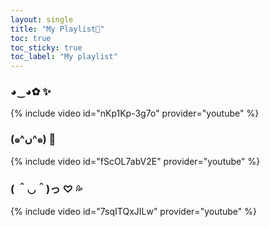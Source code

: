 ```yaml
---
layout: single
title: "My Playlist🍒"
toc: true
toc_sticky: true
toc_label: "My playlist"
---
```


###  ◕‿◕✿ ✨

{% include video id="nKp1Kp-3g7o" provider="youtube" %}




###  (๑^ں^๑) 📕

{% include video id="fScOL7abV2E" provider="youtube" %}



###  ( ＾◡＾)っ ♡ 💦
{% include video id="7sqITQxJILw" provider="youtube" %}

